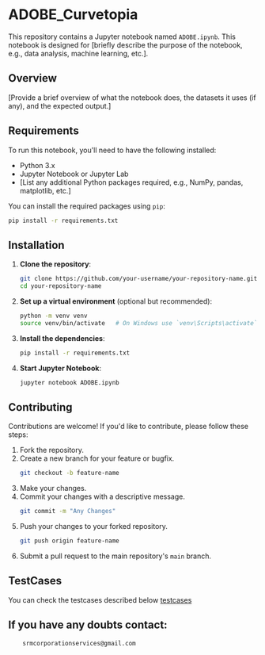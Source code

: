 # ADOBE_Curvetopia

This repository contains a Jupyter notebook named `ADOBE.ipynb`. This notebook is designed for [briefly describe the purpose of the notebook, e.g., data analysis, machine learning, etc.].


## Overview

[Provide a brief overview of what the notebook does, the datasets it uses (if any), and the expected output.]

## Requirements

To run this notebook, you'll need to have the following installed:

- Python 3.x
- Jupyter Notebook or Jupyter Lab
- [List any additional Python packages required, e.g., NumPy, pandas, matplotlib, etc.]

You can install the required packages using `pip`:

```bash
pip install -r requirements.txt
```

## Installation

1. **Clone the repository**:
    ```bash
    git clone https://github.com/your-username/your-repository-name.git
    cd your-repository-name
    ```

2. **Set up a virtual environment** (optional but recommended):
    ```bash
    python -m venv venv
    source venv/bin/activate   # On Windows use `venv\Scripts\activate`
    ```

3. **Install the dependencies**:
    ```bash
    pip install -r requirements.txt
    ```

4. **Start Jupyter Notebook**:
    ```bash
    jupyter notebook ADOBE.ipynb
    ```

## Contributing

Contributions are welcome! If you'd like to contribute, please follow these steps:

1. Fork the repository.
2. Create a new branch for your feature or bugfix.
    ```bash
    git checkout -b feature-name
    ```
3. Make your changes.
4. Commit your changes with a descriptive message.
    ```bash
    git commit -m "Any Changes"
    ```
5. Push your changes to your forked repository.
    ```bash
    git push origin feature-name
    ```
6. Submit a pull request to the main repository's `main` branch.

## TestCases
You can check the testcases described below
[testcases](https://drive.google.com/drive/folders/1gxykKWlBKjP66-I5kkKql4OqcpcqhTEH?usp=sharing)

## If you have any doubts contact:
```bash
    srmcorporationservices@gmail.com
```

